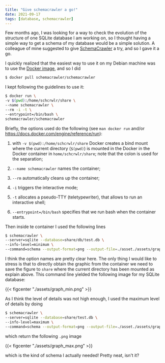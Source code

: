 ```yaml
---
title: "Give schemacrawler a go!"
date: 2021-09-17
tags: [database, schemacrawler]
---
```


Few months ago, I was looking for a way to check the evolution of the structure of one SQLite database I am working on, so I thought having a simple way to get a schema of my database would be a simple solution. A colleague of mine suggested to give [SchemaCrawler](https://www.schemacrawler.com/) a try, and so I gave it a go. 

I quickly realized that the easiest way to use it on my Debian machine was to use the [Docker image](https://www.schemacrawler.com/docker-image.html), and so I did

```sh
$ docker pull schemacrawler/schemacrawler  
```

I kept following the guidelines to use it:


```sh
$ docker run \
-v $(pwd):/home/schcrwlr/share \
--name schemacrawler \
--rm -i -t \
--entrypoint=/bin/bash \
schemacrawler/schemacrawler
```

Briefly, the options used do the following (see `man docker run` and/or https://docs.docker.com/engine/reference/run):

1. with `-v $(pwd):/home/schcrwlr/share` Docker creates a bind mount where the current directory (`$(pwd)`) is mounted in the Docker in the Docker container in `home/schcrwlr/share`; note that the colon is used for the separation;

2. `--name schemacrawler` names the container;

3. `--rm` automatically cleans up the container;

4. `-i` triggers the interactive mode;

5. `-t` allocates a pseudo-TTY (teletypewriter), that allows to run an interactive shell;

6. `--entrypoint=/bin/bash` specifies that we run bash when the container starts.



Then inside te container I used the following lines

```sh
$ schemacrawler \
--server=sqlite --database=share/db/test.db \
--info-level=minimum \
--command=schema --output-format=png --output-file=./asset./assets/graph_min.png
```

I think the option names are pretty clear here. The only thing I would like to stress is that to directly obtain the graphic from the container we need to save the figure to `share` where the current directory has been mounted as explain above. This command line yielded the following image for my SQLite
database:


{{< figcenter "./assets/graph_min.png" >}}


As I think the level of details was not high enough, I used the maximum level of details by doing


```sh
$ schemacrawler \
--server=sqlite --database=share/test.db \
--info-level=maximum \
--command=schema --output-format=png --output-file=./asset./assets/graph_max.png
```

which return the following `.png` image


{{< figcenter "./assets/graph_max.png" >}}


which is the kind of schema I actually needed! Pretty neat, isn't it?
